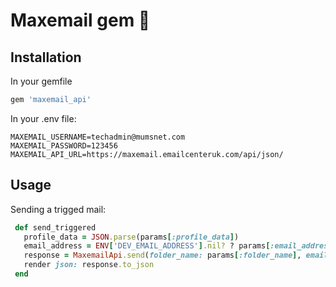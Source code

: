 # Maxemail gem 💌
## Installation
 In your gemfile
 ```ruby
 gem 'maxemail_api'
```

 In your .env file:
 ```console
MAXEMAIL_USERNAME=techadmin@mumsnet.com
MAXEMAIL_PASSWORD=123456
MAXEMAIL_API_URL=https://maxemail.emailcenteruk.com/api/json/
```


## Usage

Sending a trigged mail:
 ```ruby
  def send_triggered
    profile_data = JSON.parse(params[:profile_data])
    email_address = ENV['DEV_EMAIL_ADDRESS'].nil? ? params[:email_address] : ENV['DEV_EMAIL_ADDRESS']
    response = MaxemailApi.send(folder_name: params[:folder_name], email_name: params[:email_name], email_id: params[:email_id], email_address: email_address, profile_data: profile_data)
    render json: response.to_json
  end
```
  
